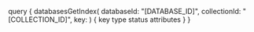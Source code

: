 query {
    databasesGetIndex(
        databaseId: "[DATABASE_ID]",
        collectionId: "[COLLECTION_ID]",
        key: 
    ) {
        key
        type
        status
        attributes
    }
}